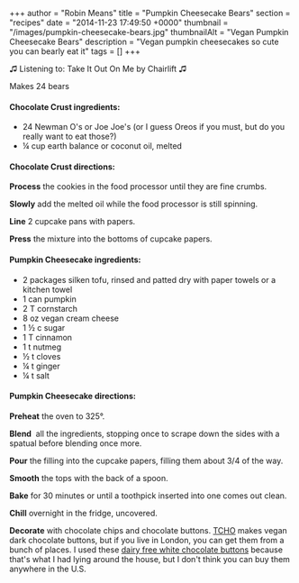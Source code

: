 +++
author = "Robin Means"
title = "Pumpkin Cheesecake Bears"
section = "recipes"
date = "2014-11-23 17:49:50 +0000"
thumbnail = "/images/pumpkin-cheesecake-bears.jpg"
thumbnailAlt = "Vegan Pumpkin Cheesecake Bears"
description = "Vegan pumpkin cheesecakes so cute you can bearly eat it"
tags = []
+++

♫&nbsp;Listening to: Take It Out On Me by Chairlift ♫

Makes 24 bears

#### Chocolate Crust ingredients:

- 24 Newman O's or Joe Joe's (or I guess Oreos if you must, but do you really want to eat those?)
- ¼ cup earth balance or coconut oil, melted

#### Chocolate Crust directions:

**Process** the cookies in the food processor until they are fine crumbs.

**Slowly** add the melted oil while the food processor is still spinning.

**Line** 2 cupcake pans with papers.

**Press** the mixture into the bottoms of cupcake papers.

#### Pumpkin Cheesecake ingredients:

- 2 packages silken tofu, rinsed and patted dry with paper towels or a kitchen towel
- 1 can pumpkin
- 2 T cornstarch
- 8 oz vegan cream cheese
- 1 ½&nbsp;c sugar
- 1 T cinnamon
- 1 t nutmeg
- ½ t cloves
- ¼ t ginger
- ¼ t salt

#### Pumpkin Cheesecake directions:

**Preheat** the oven to 325°.

**Blend** &nbsp;all the ingredients, stopping once to scrape down the sides with a spatual before blending once more.

**Pour** the filling into the cupcake papers, filling them about 3/4 of the way.

**Smooth** the tops with the back of a spoon.

**Bake** for 30 minutes or until a toothpick inserted into one comes out clean.

**Chill** overnight in the fridge, uncovered.

**Decorate** with chocolate chips and chocolate buttons. [TCHO](http://www.tcho.com/shop/chocolate/baking) makes vegan dark chocolate buttons, but if you live in London, you can get them from a bunch of places. I used these [dairy free white chocolate buttons](http://www.amazon.com/Dairy-Free-White-Chocolate-Buttons/dp/B007C54WEQ) because that's what I had lying around the house, but I don't think you can buy them anywhere in the U.S.

